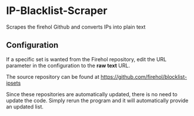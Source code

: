 # IP-Blacklist-Scraper
Scrapes the firehol Github and converts IPs into plain text

## **Configuration**

If a specific set is wanted from the Firehol repository, edit the URL parameter in the configuration to the **raw text** URL. 

The source repository can be found at https://github.com/firehol/blocklist-ipsets

Since these repositories are automatically updated, there is no need to update the code. Simply rerun the program and it will automatically provide an updated list.
